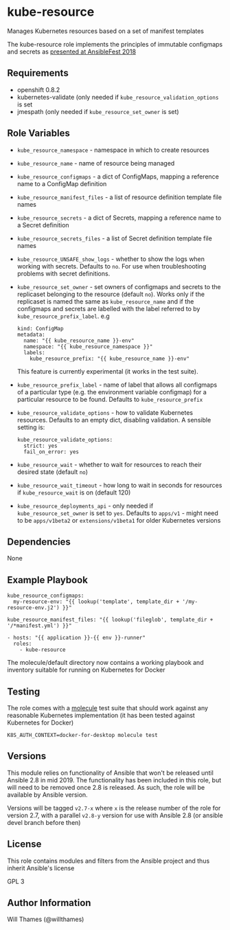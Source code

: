 kube-resource
=============

Manages Kubernetes resources based on a set of manifest templates

The kube-resource role implements the principles of immutable configmaps
and secrets as
[presented at AnsibleFest 2018](https://www.ansible.com/managing-kubernetes-is-easy-with-ansible)

Requirements
------------

* openshift 0.8.2
* kubernetes-validate (only needed if `kube_resource_validation_options` is set
* jmespath (only needed if `kube_resource_set_owner` is set)

Role Variables
--------------

* `kube_resource_namespace` - namespace in which to create resources
* `kube_resource_name` - name of resource being managed
* `kube_resource_configmaps` - a dict of ConfigMaps, mapping a reference name to a ConfigMap definition
* `kube_resource_manifest_files` - a list of resource definition template file names
* `kube_resource_secrets` - a dict of Secrets, mapping a reference name to a Secret definition
* `kube_resource_secrets_files` - a list of Secret definition template file names
* `kube_resource_UNSAFE_show_logs` - whether to show the logs when working with secrets. Defaults to `no`.
  For use when troubleshooting problems with secret definitions.
* `kube_resource_set_owner` - set owners of configmaps and secrets to the replicaset belonging to the
  resource (default `no`). Works only if the replicaset is named the same as `kube_resource_name` and if
  the configmaps and secrets are labelled with the label referred to by `kube_resource_prefix_label`. e.g
  ```
  kind: ConfigMap
  metadata:
    name: "{{ kube_resource_name }}-env"
    namespace: "{{ kube_resource_namespace }}"
    labels:
      kube_resource_prefix: "{{ kube_resource_name }}-env"
  ```
  This feature is currently experimental (it works in the test suite).

* `kube_resource_prefix_label` - name of label that allows all configmaps of a particular type (e.g.
  the environment variable configmap) for a particular resource to be found. Defaults to
  `kube_resource_prefix`

* `kube_resource_validate_options` - how to validate Kubernetes resources. Defaults to an empty dict,
  disabling validation. A sensible setting is:
  ```
  kube_resource_validate_options:
    strict: yes
    fail_on_error: yes
  ```
* `kube_resource_wait` - whether to wait for resources to reach their desired state (default `no`)
* `kube_resource_wait_timeout` - how long to wait in seconds for resources if `kube_resource_wait` is on
  (default 120)
* `kube_resource_deployments_api` - only needed if `kube_resource_set_owner` is set to `yes`. Defaults
  to `apps/v1` - might need to be `apps/v1beta2` or `extensions/v1beta1` for older Kubernetes versions


Dependencies
------------

None

Example Playbook
----------------

```
kube_resource_configmaps:
  my-resource-env: "{{ lookup('template', template_dir + '/my-resource-env.j2') }}"
```

```
kube_resource_manifest_files: "{{ lookup('fileglob', template_dir + '/*manifest.yml') }}"
```

```
- hosts: "{{ application }}-{{ env }}-runner"
  roles:
    - kube-resource
```

The molecule/default directory now contains a working playbook and inventory suitable for
running on Kubernetes for Docker

Testing
-------

The role comes with a [molecule](https://molecule.readthedocs.io/) test suite that should
work against any reasonable Kubernetes implementation (it has been tested against Kubernetes
for Docker)

```
K8S_AUTH_CONTEXT=docker-for-desktop molecule test
```

Versions
--------

This module relies on functionality of Ansible that won't be released until Ansible 2.8 in mid 2019.
The functionality has been included in this role, but will need to be removed once 2.8 is released.
As such, the role will be available by Ansible version.

Versions will be tagged `v2.7-x` where `x` is the release number of the role for version 2.7, with
a parallel `v2.8-y` version for use with Ansible 2.8 (or ansible devel branch before then)

License
-------

This role contains modules and filters from the Ansible project and thus inherit Ansible's license

GPL 3

Author Information
------------------

Will Thames (@willthames)
